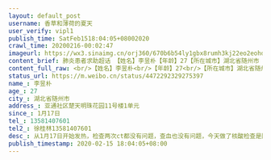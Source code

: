 ```yaml
---
layout: default_post
username: 香草和薄荷的夏天
user_verify: vipl1
publish_time: SatFeb1518:04:05+08002020
crawl_time: 20200216-00:02:47
imageurl: https://wx3.sinaimg.cn/orj360/670b6b54ly1gbx8rumh3kj22eo2eohdu.jpg,https://wx2.sinaimg.cn/orj360/670b6b54ly1gbx8rw1trcj22eo2eo1ky.jpg
content_brief: 肺炎患者求助超话 【姓名】李昱朴【年龄】27【所在城市】湖北省随州市【所在小区、社区】亚通社区楚天明珠花园11号楼1单元【患病时间】1月17日【联系方式】13581407601【其他紧急联系人】徐桂林13581407601【病情描述】从1月17日开始发热，检查两次ct都没有问题，查血也没有问题，今天做了 ...全文
content_full_raw: <br/>【姓名】李昱朴<br/>【年龄】27<br/>【所在城市】湖北省随州市<br/>【所在小区、社区】亚通社区楚天明珠花园11号楼1单元<br/>【患病时间】1月17日<br/>【联系方式】13581407601<br/>【其他紧急联系人】徐桂林13581407601<br/>【病情描述】从1月17日开始发热，检查两次ct都没有问题，查血也没有问题，今天做了核酸检查是阴性，排除了肺炎，社区强行要上门把我母亲隔离，我母亲做了两次手术，有心脏病，心衰，切除子宫，不能再折腾。社区为了增加隔离人数，在我是核酸阴性，ct都没问题的情况下，强行拖我妈出去，我在酒店隔离也不准回家，谁能救救我妈妈，我不想出去了我妈妈不在了，她身体极差，如果被他们在路上感染了怎么办？救救命！小地方为了增加政绩，随便拖人隔离！！<spanclass="url-icon"><imgalt=[悲伤]src="//h5.sinaimg.cn/m/emoticon/icon/default/d_beishang-f8d6de06c8.png"style="width:1em;height:1em;"/></span><spanclass="url-icon"><imgalt=[悲伤]src="//h5.sinaimg.cn/m/emoticon/icon/default/d_beishang-f8d6de06c8.png"style="width:1em;height:1em;"/></span><spanclass="url-icon"><imgalt=[悲伤]src="//h5.sinaimg.cn/m/emoticon/icon/default/d_beishang-f8d6de06c8.png"style="width:1em;height:1em;"/></span><spanclass="url-icon"><imgalt=[悲伤]src="//h5.sinaimg.cn/m/emoticon/icon/default/d_beishang-f8d6de06c8.png"style="width:1em;height:1em;"/></span><adata-url="http://t.cn/RxupPJ8"href="http://weibo.com/p/1001018008642130000000000"data-hide=""><spanclass='url-icon'><imgstyle='width:1rem;height:1rem'src='https://h5.sinaimg.cn/upload/2015/09/25/3/timeline_card_small_location_default.png'></span><spanclass="surl-text">随州</span></a>
status_url: https://m.weibo.cn/status/4472292329275397
name_: 李昱朴
age_: 27
city_: 湖北省随州市
address_: 亚通社区楚天明珠花园11号楼1单元
since_: 1月17日
tel_: 13581407601
tel2_: 徐桂林13581407601
desc_: 从1月17日开始发热，检查两次ct都没有问题，查血也没有问题，今天做了核酸检查是阴性，排除了肺炎，社区强行要上门把我母亲隔离，我母亲做了两次手术，有心脏病，心衰，切除子宫，不能再折腾。社区为了增加隔离人数，在我是核酸阴性，ct都没问题的情况下，强行拖我妈出去，我在酒店隔离也不准回家，谁能救救我妈妈，我不想出去了我妈妈不在了，她身体极差，如果被他们在路上感染了怎么办？救救命！小地方为了增加政绩，随便拖人隔离！！<spanclass="url-icon"><imgalt=[悲伤]src="//h5.sinaimg.cn/m/emoticon/icon/default/d_beishang-f8d6de06c8.png"style="width1em;height1em;"/></span><spanclass="url-icon"><imgalt=[悲伤]src="//h5.sinaimg.cn/m/emoticon/icon/default/d_beishang-f8d6de06c8.png"style="width1em;height1em;"/></span><spanclass="url-icon"><imgalt=[悲伤]src="//h5.sinaimg.cn/m/emoticon/icon/default/d_beishang-f8d6de06c8.png"style="width1em;height1em;"/></span><spanclass="url-icon"><imgalt=[悲伤]src="//h5.sinaimg.cn/m/emoticon/icon/default/d_beishang-f8d6de06c8.png"style="width1em;height1em;"/></span><adata-url="http//t.cn/RxupPJ8"href="http//weibo.com/p/1001018008642130000000000"data-hide=""><spanclass='url-icon'><imgstyle='width1rem;height1rem'src='https//h5.sinaimg.cn/upload/2015/09/25/3/timeline_card_small_location_default.png'></span><spanclass="surl-text">随州</span></a>
publish_timestamp: 2020-02-15 18:04:05+08:00
---
```

